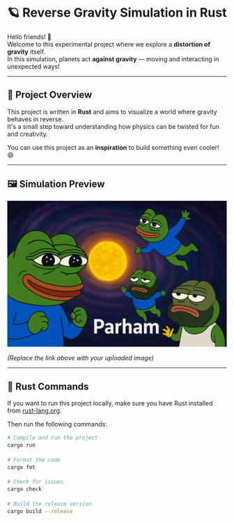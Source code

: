 # 🪐 Reverse Gravity Simulation in Rust

Hello friends! 👋  
Welcome to this experimental project where we explore a **distortion of gravity** itself.  
In this simulation, planets act **against gravity** — moving and interacting in unexpected ways!

---

## 🌌 Project Overview

This project is written in **Rust** and aims to visualize a world where gravity behaves in reverse.  
It's a small step toward understanding how physics can be twisted for fun and creativity.

You can use this project as an **inspiration** to build something even cooler! 😄

---

## 🖼️ Simulation Preview

![Reverse Gravity Preview](https://github.com/aFkmoddev/gravity-sim-Clutter/blob/main/pi.png?raw=true)

*(Replace the link above with your uploaded image)*

---

## 🦀 Rust Commands

If you want to run this project locally, make sure you have Rust installed from [rust-lang.org](https://www.rust-lang.org/).

Then run the following commands:

```bash
# Compile and run the project
cargo run

# Format the code
cargo fmt

# Check for issues
cargo check

# Build the release version
cargo build --release
